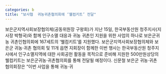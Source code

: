 ```yaml
---
categories: b
title: "보사협  귀농귀촌협의회에 ‘웰컴키트’ 전달"
---
```

보은군지역사회보장협의체(공동위원장 구왕회)가 지난 15일, 한국부동산원 청주지사(지사장 박형국)와 함께 인구소멸 대응과 귀농 귀촌인 지원을 위한 사업의 하나로 보은군귀농 귀촌인협의회에 167세트의 ‘웰컴키트’를 지원했다. 보은군지역사회보장협의체와 보은군 귀농·귀촌 협의회 및 11개 읍면 지회장이 함께한 이번 행사는 한국부동산원 청주지사에서 인구소멸지역에 대한 사회공헌 활동을 목적으로 준비해 지원한 500만원상당의 웰컴키트는 보은군귀농·귀촌협의회를 통해 전달될 예정이다. 신문철 보은군 귀농·귀촌 협의회장은 “이번 사업을 통해 귀농·귀